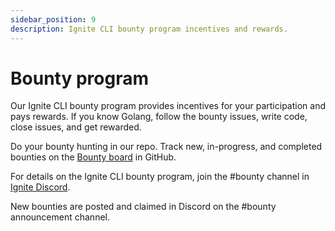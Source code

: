 ```yaml
---
sidebar_position: 9
description: Ignite CLI bounty program incentives and rewards.
---
```


# Bounty program

Our Ignite CLI bounty program provides incentives for your participation and pays rewards. If you know Golang, follow
the bounty issues, write code, close issues, and get rewarded.

Do your bounty hunting in our repo. Track new, in-progress, and completed bounties on
the [Bounty board](https://github.com/ignite/cli/projects/5) in GitHub.

For details on the Ignite CLI bounty program, join the #bounty channel
in [Ignite Discord](https://discord.com/invite/ignite).

New bounties are posted and claimed in Discord on the #bounty announcement channel.
